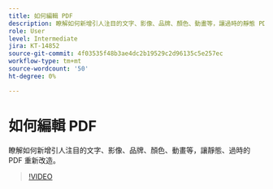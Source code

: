```yaml
---
title: 如何編輯 PDF
description: 瞭解如何新增引人注目的文字、影像、品牌、顏色、動畫等，讓過時的靜態 PDF 更臻於
role: User
level: Intermediate
jira: KT-14852
source-git-commit: 4f03535f48b3ae4dc2b19529c2d96135c5e257ec
workflow-type: tm+mt
source-wordcount: '50'
ht-degree: 0%

---
```


# 如何編輯 PDF

瞭解如何新增引人注目的文字、影像、品牌、顏色、動畫等，讓靜態、過時的 PDF 重新改造。

>[!VIDEO](https://video.tv.adobe.com/v/3427024?quality=12&learn=on&hidetitle=true)
